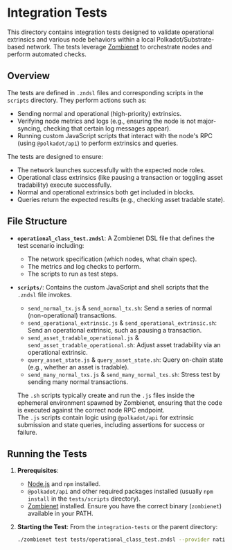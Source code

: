 # Integration Tests

This directory contains integration tests designed to validate operational extrinsics and various node behaviors within a local Polkadot/Substrate-based network. The tests leverage [Zombienet](https://github.com/paritytech/zombienet) to orchestrate nodes and perform automated checks.

## Overview

The tests are defined in `.zndsl` files and corresponding scripts in the `scripts` directory. They perform actions such as:

- Sending normal and operational (high-priority) extrinsics.
- Verifying node metrics and logs (e.g., ensuring the node is not major-syncing, checking that certain log messages appear).
- Running custom JavaScript scripts that interact with the node's RPC (using `@polkadot/api`) to perform extrinsics and queries.

The tests are designed to ensure:

- The network launches successfully with the expected node roles.
- Operational class extrinsics (like pausing a transaction or toggling asset tradability) execute successfully.
- Normal and operational extrinsics both get included in blocks.
- Queries return the expected results (e.g., checking asset tradable state).

## File Structure

- **`operational_class_test.zndsl`**: A Zombienet DSL file that defines the test scenario including:
  - The network specification (which nodes, what chain spec).
  - The metrics and log checks to perform.
  - The scripts to run as test steps.

- **`scripts/`**: Contains the custom JavaScript and shell scripts that the `.zndsl` file invokes.
  - `send_normal_tx.js` & `send_normal_tx.sh`: Send a series of normal (non-operational) transactions.
  - `send_operational_extrinsic.js` & `send_operational_extrinsic.sh`: Send an operational extrinsic, such as pausing a transaction.
  - `send_asset_tradable_operational.js` & `send_asset_tradable_operational.sh`: Adjust asset tradability via an operational extrinsic.
  - `query_asset_state.js` & `query_asset_state.sh`: Query on-chain state (e.g., whether an asset is tradable).
  - `send_many_normal_txs.js` & `send_many_normal_txs.sh`: Stress test by sending many normal transactions.
  
  The `.sh` scripts typically create and run the `.js` files inside the ephemeral environment spawned by Zombienet, ensuring that the code is executed against the correct node RPC endpoint.  
  The `.js` scripts contain logic using `@polkadot/api` for extrinsic submission and state queries, including assertions for success or failure.

## Running the Tests

1. **Prerequisites**:
   - [Node.js](https://nodejs.org/en/) and `npm` installed.
   - `@polkadot/api` and other required packages installed (usually `npm install` in the `tests/scripts` directory).
   - [Zombienet](https://github.com/paritytech/zombienet) installed. Ensure you have the correct binary (`zombienet`) available in your PATH.

2. **Starting the Test**:
   From the `integration-tests` or the parent directory:
   ```bash
   ./zombienet test tests/operational_class_test.zndsl --provider native

